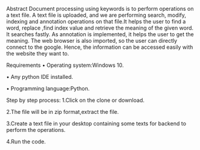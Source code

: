 Abstract
  Document processing using keywords is to perform operations on a text file. A text file is uploaded, and we are performing search, modify, indexing and annotation operations on that file.It helps the user to find a word, replace ,find index value and retrieve the meaning of  the given word. It searches fastly. As annotation is implemented, it helps the user to get the meaning. The web browser is also imported, so the user can directly connect to the google. Hence, the information can be accessed easily with the website they want to.

Requirements
•	Operating system:Windows 10.

•	Any python IDE installed.

• Programming language:Python.

Step by step process:
1.Click on the clone or download.

2.The file will be in zip format,extract the file.

3.Create a text file in your desktop containing some texts for backend to perform the operations.

4.Run the code.

